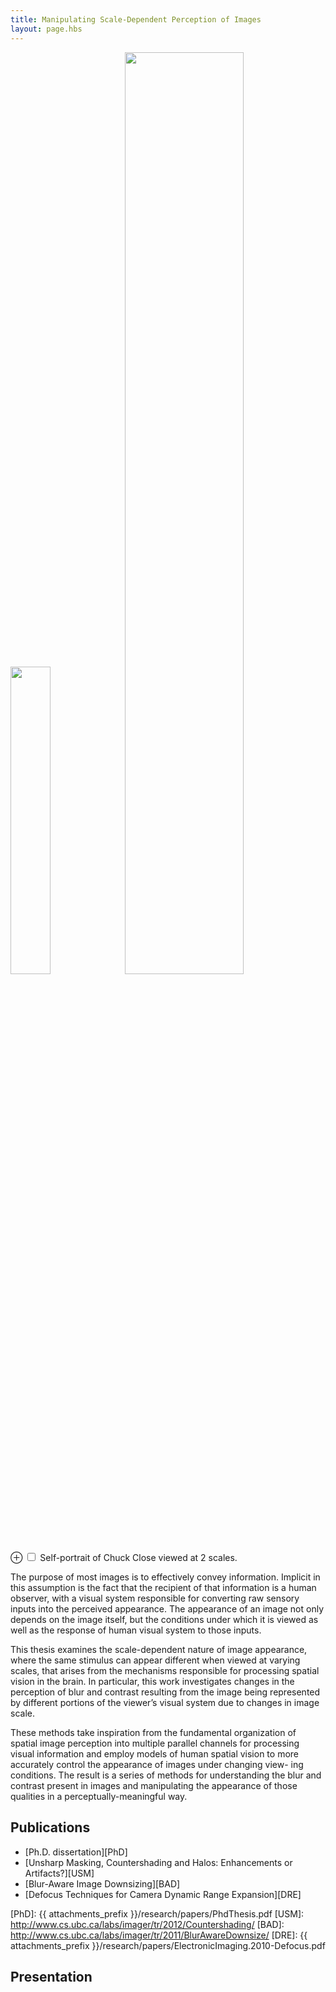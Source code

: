 ```yaml
---
title: Manipulating Scale-Dependent Perception of Images
layout: page.hbs
---
```


<span class='figure'>
  <img src="{{ attachments_prefix }}/research/chuckclose_full.png" alt="" width="35.5%"/> <img src="{{ attachments_prefix }}/research/chuckclose_crop.png" alt="" width="61.5%"/> <label for="mn-demo" class="margin-toggle">&#8853;</label> <input type="checkbox" id="mn-demo" class="margin-toggle"/> <span class="marginnote">
    Self-portrait of Chuck Close viewed at 2 scales.   
  </span>
</span>

The purpose of most images is to effectively convey information. Implicit in this assumption is the fact that the recipient of that information is a human observer, with a visual system responsible for converting raw sensory inputs into the perceived appearance. The appearance of an image not only depends on the image itself, but the conditions under which it is viewed as well as the response of human visual system to those inputs. 

This thesis examines the scale-dependent nature of image appearance, where the same stimulus can appear different when viewed at varying scales, that arises from the mechanisms responsible for processing spatial vision in the brain. In particular, this work investigates changes in the perception of blur and contrast resulting from the image being represented by different portions of the viewer’s visual system due to changes in image scale. 

These methods take inspiration from the fundamental organization of spatial image perception into multiple parallel channels for processing visual information and employ models of human spatial vision to more accurately control the appearance of images under changing view- ing conditions. The result is a series of methods for understanding the blur and contrast present in images and manipulating the appearance of those qualities in a perceptually-meaningful way.

## Publications

- [Ph.D. dissertation][PhD]
- [Unsharp Masking, Countershading and Halos: Enhancements or Artifacts?][USM]
- [Blur-Aware Image Downsizing][BAD]
- [Defocus Techniques for Camera Dynamic Range Expansion][DRE]

[PhD]:  {{ attachments_prefix }}/research/papers/PhdThesis.pdf
[USM]:  http://www.cs.ubc.ca/labs/imager/tr/2012/Countershading/
[BAD]:  http://www.cs.ubc.ca/labs/imager/tr/2011/BlurAwareDownsize/
[DRE]:  {{ attachments_prefix }}/research/papers/ElectronicImaging.2010-Defocus.pdf

## Presentation

<span class='figure'>
<script async class="speakerdeck-embed" data-id="506608c6e64bdf000201ebf3" data-ratio="1.33333333333333" src="//speakerdeck.com/assets/embed.js"></script>
</span>
